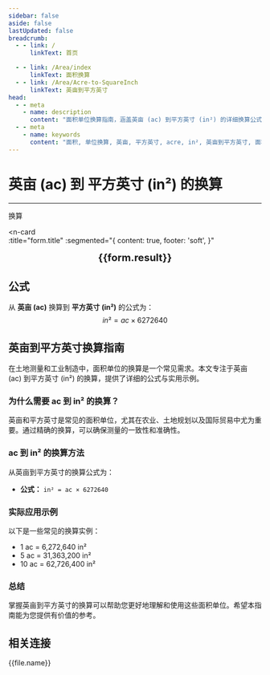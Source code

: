 ```yaml
---
sidebar: false
aside: false
lastUpdated: false
breadcrumb:
  - - link: /
      linkText: 首页

  - - link: /Area/index
      linkText: 面积换算
  - - link: /Area/Acre-to-SquareInch
      linkText: 英亩到平方英寸
head:
  - - meta
    - name: description
      content: "面积单位换算指南，涵盖英亩 (ac) 到平方英寸 (in²) 的详细换算公式与说明。"
  - - meta
    - name: keywords
      content: "面积, 单位换算, 英亩, 平方英寸, acre, in², 英亩到平方英寸, 面积换算指南, 英亩换算平方英寸, 英亩到平方英寸, 平方英寸换算, 面积单位换算, 英亩转平方英寸, 平方英寸计算, 精密土地测量, 工程面积计算, 英亩符号, 平方英寸符号, 面积单位对照, 英亩换算表, 平方英寸换算公式, 面积转换工具, 英亩计算, 平方英寸计算器, 面积换算公式, 精密测量单位, 制造业面积, 设计图纸面积, 英亩到平方英寸公式, 平方英寸面积计算, 面积单位转换, 精密制造单位, 工业设计面积, 英亩平方英寸对照表, 面积计算工具, 美制精密单位"
---
```

# 英亩 (ac) 到 平方英寸 (in²) 的换算
---
<script setup>
import { onMounted, reactive, inject, ref } from 'vue'
import { NButton, NForm, NFormItem, NInput, NInputNumber, NSelect, NCard, useMessage,NGrid ,NGi } from 'naive-ui'
import { defineClientComponent } from 'vitepress'
import { Area } from '../files';
const seoKey = ['英亩平方英寸','英亩和平方英寸的换算','一英亩等于多少平方英寸','英亩转平方英寸','acres in²','英亩换算','平方英寸换算','面积换算','单位换算','英亩到平方英寸','ac in²','英亩平方英寸转换','面积单位换算','英亩平方英寸计算器','英亩平方英寸对照表','长度换算','单位转换','英亩平方英寸换算器','平方英寸长度','英亩长度','面积计算','单位换算公式','英亩平方英寸计算','面积换算器','平方英寸单位换算','英亩单位换算','面积单位转换表','英亩平方英寸转换表']
const convert = inject('convert')

const form = reactive({
  number: null,
  result: '',
  title: '英亩 (ac) 到 平方英寸 (in²) 的换算'
})

const convertHandler = () => {
  if (form.number !== null && !isNaN(form.number)) {
    const convertedValue = parseFloat(form.number) * 6272640
    form.result = `${form.number}ac = ${convertedValue.toFixed(2)}in²`
  } else {
    form.result = '请输入有效的数值。'
  }
}
</script>

<n-form size="large" :model="form">
  <n-form-item label="英亩 (ac)">
    <n-input-number v-model:value="form.number" placeholder="输入英亩" style="width: 100%" />
  </n-form-item>
  <n-form-item>
    <n-button type="info" @click="convertHandler" block>换算</n-button>
  </n-form-item>
</n-form>

<n-card  
  :title="form.title"
  :segmented="{
    content: true,
    footer: 'soft',
  }"
>
  <div  style="text-align:center;font-size:20px;">
    <strong>{{form.result}}</strong>
  </div>
    <template #footer>
    <div>
      <span v-for="item of seoKey">{{item}}，</span>
    </div>
  </template>
</n-card>

## 公式

从 **英亩 (ac)** 换算到 **平方英寸 (in²)** 的公式为：
$$ in² = ac \times 6272640 $$

## 英亩到平方英寸换算指南

在土地测量和工业制造中，面积单位的换算是一个常见需求。本文专注于英亩 (ac) 到平方英寸 (in²) 的换算，提供了详细的公式与实用示例。

### 为什么需要 ac 到 in² 的换算？

英亩和平方英寸是常见的面积单位，尤其在农业、土地规划以及国际贸易中尤为重要。通过精确的换算，可以确保测量的一致性和准确性。

### ac 到 in² 的换算方法

从英亩到平方英寸的换算公式为：

- **公式：** `in² = ac × 6272640`

### 实际应用示例

以下是一些常见的换算实例：

- 1 ac = 6,272,640 in²
- 5 ac = 31,363,200 in²
- 10 ac = 62,726,400 in²

### 总结

掌握英亩到平方英寸的换算可以帮助您更好地理解和使用这些面积单位。希望本指南能为您提供有价值的参考。

## 相关连接
<n-grid x-gap="12" :cols="2">
  <n-gi v-for="(file, index) in Area" :key="index">
    <n-button
      text
      tag="a"
      :href="file.path"
      type="info"
    >
      {{file.name}}
    </n-button>
  </n-gi>
</n-grid>